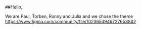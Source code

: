 ##Hello, 

We are Paul, Torben, Ronny and Julia and we chose the theme https://www.figma.com/community/file/1023650946727653842
